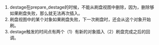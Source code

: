 1. destage在prepare_destage的时候，不能从刷盘视图中删除，因为，删除够如果刷盘失败，那么就无法再次插入。
1. 刷盘视图中的某个对象如果刷盘失败，下一次刷盘时，还会从这个对象开始刷。
1. destage触发的时间点有两个（1）有新的对象插入（2）刷盘完成之后的回调。
